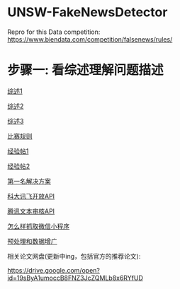 # UNSW-FakeNewsDetector
Repro for this Data competition: https://www.biendata.com/competition/falsenews/rules/

# 步骤一: 看综述理解问题描述
[综述1](https://mp.weixin.qq.com/s/Emlzfgoo99T9xAsTKJRQXg)

[综述2](https://mp.weixin.qq.com/s/5D5cfLC6flnn9fCYlMplMQ)

[综述3](https://dl.acm.org/citation.cfm?id=3305260)

[比赛规则](https://www.biendata.com/competition/falsenews/rules/)

[经验帖1](https://towardsdatascience.com/i-trained-fake-news-detection-ai-with-95-accuracy-and-almost-went-crazy-d10589aa57c)

[经验帖2](https://github.com/zhpmatrix/nlp-competitions-list-review/blob/master/WSDM_Cup_2019_%E7%9C%9F%E5%81%87%E6%96%B0%E9%97%BB%E7%94%84%E5%88%AB.md)

[第一名解决方案](https://github.com/zhpmatrix/nlp-competitions-list-review/blob/master/references/WSDM2019_Fake_News_Classification/report2.pdf)

[科大讯飞开放API](https://www.xfyun.cn/services/adFilterRecg)

[腾讯文本审核API](https://cloud.tencent.com/document/api/271/35502)

[怎么样抓取微信小程序](https://93nv.com/archives/63)

[预处理和数据增广](https://zhpmatrix.github.io/2019/03/08/preprocess-augmentation-in-nlp/)

相关论文网盘(更新中ing，包括官方的推荐论文):

https://drive.google.com/open?id=19sByA1umoccB8FNZ3JcZQMLb8x6RYfUD
